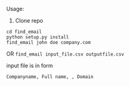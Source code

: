 Usage:


1. Clone repo
```
cd find_email
python setup.py install
find_email john doe company.com
```
OR 
```find_email input_file.csv outputfile.csv```

input file is in form
```
Companyname, Full name, , Domain
```
